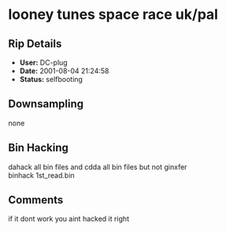 # looney tunes space race uk/pal

## Rip Details

- **User:** DC-plug
- **Date:** 2001-08-04 21:24:58
- **Status:** selfbooting

## Downsampling

none

## Bin Hacking

dahack all bin files and cdda all bin files but not ginxfer<br />binhack 1st_read.bin

## Comments

if it dont work you aint hacked it right

